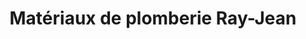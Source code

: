 ---
title: "Matériaux de plomberie Ray-Jean"
url: /montreal/materiaux-de-plomberie-ray-jean/
shop: trade
---